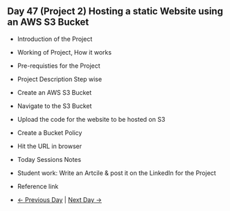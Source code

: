 ## Day 47 (Project 2) Hosting a static Website using an AWS S3 Bucket

  - Introduction of the Project
  - Working of Project, How it works
  - Pre-requisties for the Project
  - Project Description Step wise
  - Create an AWS S3 Bucket
  - Navigate to the S3 Bucket
  - Upload the code for the website to be hosted on S3
  - Create a Bucket Policy
  - Hit the URL in browser

  - Today Sessions Notes

  - Student work: Write an Artcile & post it on the LinkedIn for the Project
  - Reference link

  - [← Previous Day](../day46/README.md) | [Next Day →](../day48/README.md)
